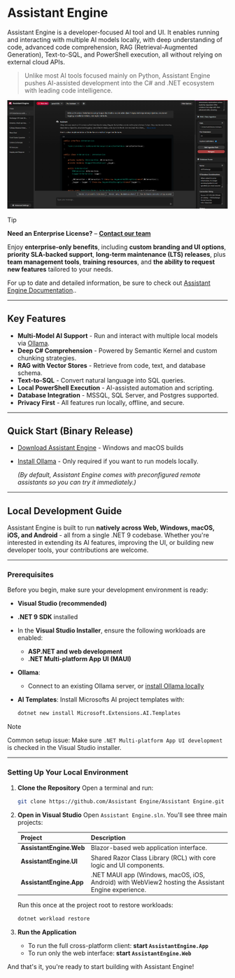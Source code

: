 
# Assistant Engine

Assistant Engine is a developer-focused AI tool and UI.
It enables running and interacting with multiple AI models locally, with deep understanding of code, advanced code comprehension, RAG (Retrieval-Augmented Generation), Text-to-SQL, and PowerShell execution, all without relying on external cloud APIs.

> Unlike most AI tools focused mainly on Python, Assistant Engine pushes AI-assisted development into the C# and .NET ecosystem with leading code intelligence.

![Assistant Engine Screenshot](/demo.png)

> [!TIP]  
>  **Need an Enterprise License?** – **[Contact our team](mailto:support@assistantengine.ai)**  
>
> Enjoy **enterprise-only benefits**, including **custom branding and UI options**, **priority SLA-backed support**, **long-term maintenance (LTS) releases**, plus **team management tools**, **training resources**, and **the ability to request new features** tailored to your needs.

For up to date and detailed information, be sure to check out [Assistant Engine Documentation](https://docs.assistantengine.ai/)..

---

## Key Features

* **Multi-Model AI Support** - Run and interact with multiple local models via [Ollama](https://ollama.ai/).
* **Deep C# Comprehension** - Powered by Semantic Kernel and custom chunking strategies.
* **RAG with Vector Stores** - Retrieve from code, text, and database schema.
* **Text-to-SQL** - Convert natural language into SQL queries.
* **Local PowerShell Execution** - AI-assisted automation and scripting.
* **Database Integration** - MSSQL, SQL Server, and Postgres supported.
* **Privacy First** - All features run locally, offline, and secure.

---

## Quick Start (Binary Release)

* [Download Assistant Engine](https://assistantengine.ai/downloads) - Windows and macOS builds
* [Install Ollama](https://ollama.ai/download) - Only required if you want to run models locally.  

  *(By default, Assistant Engine comes with preconfigured remote assistants so you can try it immediately.)*

---
## Local Development Guide

Assistant Engine is built to run **natively across Web, Windows, macOS, iOS, and Android** - all from a single .NET 9 codebase. Whether you're interested in extending its AI features, improving the UI, or building new developer tools, your contributions are welcome.

---

### Prerequisites

Before you begin, make sure your development environment is ready:

* **Visual Studio (recommended)**
* **.NET 9 SDK** installed
* In the **Visual Studio Installer**, ensure the following workloads are enabled:

    * **ASP.NET and web development**
    * **.NET Multi-platform App UI (MAUI)**
* **Ollama**:

    * Connect to an existing Ollama server, or [install Ollama locally](https://ollama.ai/)
* **AI Templates**:
    Install Microsofts AI project templates with:

    ```bash
    dotnet new install Microsoft.Extensions.AI.Templates
    ```

> [!NOTE]  
> Common setup issue: Make sure `.NET Multi-platform App UI development` is checked in the Visual Studio installer.

---

### Setting Up Your Local Environment

1. **Clone the Repository**
   Open a terminal and run:

   ```bash
   git clone https://github.com/Assistant Engine/Assistant Engine.git
   ```

2. **Open in Visual Studio**
   Open `Assistant Engine.sln`. You'll see three main projects:

   | Project        | Description                                                                               |
   | -------------- | ----------------------------------------------------------------------------------------- |
   | **AssistantEngine.Web** | Blazor-based web application interface.                                                   |
   | **AssistantEngine.UI**  | Shared Razor Class Library (RCL) with core logic and UI components.                       |
   | **AssistantEngine.App** | .NET MAUI app (Windows, macOS, iOS, Android) with WebView2 hosting the Assistant Engine experience. |

   Run this once at the project root to restore workloads:

   ```bash
   dotnet workload restore
   ```

3. **Run the Application**

   * To run the full cross-platform client: **start `AssistantEngine.App`**
   * To run only the web interface: **start `AssistantEngine.Web`**

And that's it, you're ready to start building with Assistant Engine!

